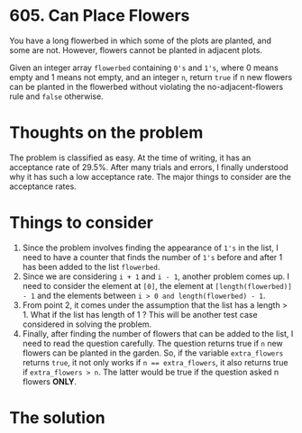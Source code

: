 # 605. Can Place Flowers

You have a long flowerbed in which some of the plots are planted, and some are not. However, flowers cannot be planted in adjacent plots.

Given an integer array `flowerbed` containing `0's` and `1's`, where 0 means empty and 1 means not empty, and an integer `n`, return `true` if n new flowers can be planted in the flowerbed without violating the no-adjacent-flowers rule and `false` otherwise.

# Thoughts on the problem
The problem is classified as easy. At the time of writing, it has an acceptance rate of 29.5%. After many trials and errors, I
finally understood why it has such a low acceptance rate. The major things to consider are the acceptance rates.

# Things to consider
1. Since the problem involves finding the appearance of `1's` in the list, I need to have a counter that finds the number
of `1's` before and after 1 has been added to the list `flowerbed`.
2. Since we  are considering `i + 1` and `i - 1`, another problem comes up. I need to consider the element at `[0]`, the element at
`[length(flowerbed)] - 1` and the elements between  `i > 0 and length(flowerbed) - 1`.
3. From point 2, it comes under the assumption that the list has a length > 1. What if the list has length of 1 ? This will be
another test case considered in solving the problem.
4. Finally, after finding the number of flowers that can be added to the list, I need to read the question carefully.
The question returns true if `n` new flowers can be planted in the garden. So, if the variable `extra_flowers` returns
`true`, it not only works if `n == extra_flowers`, it also returns true if `extra_flowers > n`. The latter would be true
if the question asked n flowers **ONLY**.

# The solution
